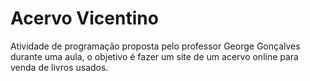 # Acervo Vicentino
Atividade de programação proposta pelo professor George Gonçalves durante uma aula, o objetivo é fazer um site de um acervo online para venda de livros usados.

